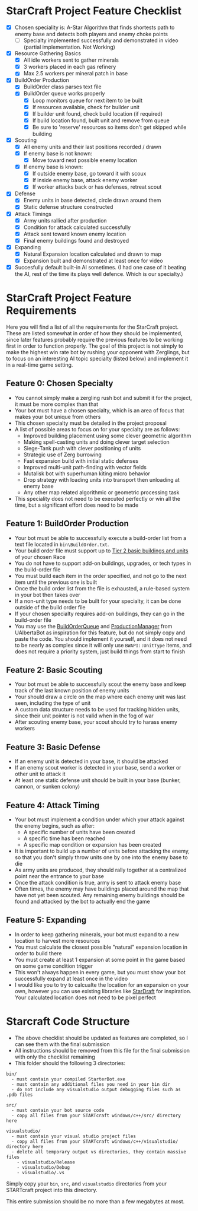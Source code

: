 # StarCraft Project Feature Checklist
- [x] Chosen speciality is: A-Star Algorithm that finds shortests path to enemy base and detects both players and enemy choke points
  - [ ] Specialty implemented successfully and demonstrated in video (partial implementation. Not Working)
- [x] Resource Gathering Basics
  - [x] All idle workers sent to gather minerals
  - [x] 3 workers placed in each gas refinery
  - [x] Max 2.5 workers per mineral patch in base
- [x] BuildOrder Production
  - [x] BuildOrder class parses text file
  - [x] BuildOrder queue works properly
    - [x] Loop monitors queue for next item to be built
    - [x] If resources available, check for builder unit
    - [x] If builder unit found, check build location (if required)
    - [x] If build location found, built unit and remove from queue
    - [x] Be sure to 'reserve' resources so items don't get skipped while building
- [x] Scouting
  - [x] All enemy units and their last positions recorded / drawn
  - [x] If enemy base is not known:
    - [x] Move toward next possible enemy location
  - [x] If enemy base is known:
    - [x] If outside enemy base, go toward it with scoux
    - [x] If inside enemy base, attack enemy worker
    - [x] If worker attacks back or has defenses, retreat scout
- [x] Defense
  - [x] Enemy units in base detected, circle drawn around them
  - [x] Static defense structure constructed
- [x] Attack Timings
  - [x] Army units rallied after production
  - [x] Condition for attack calculated successfully
  - [x] Attack sent toward known enemy location
  - [x] Final enemy buildings found and destroyed
- [x] Expanding
  - [x] Natural Expansion location calculated and drawn to map
  - [x] Expansion built and demonstrated at least once for video
- [x] Succesfully default built-in AI sometimes. (I had one case of it beating the AI, rest of the time its plays well defence. Which is our specialty.)

# StarCraft Project Feature Requirements

Here you will find a list of all the requirements for the StarCraft project. These are listed somewhat in order of how they should be implemented, since later features probably require the previous features to be working first in order to function properly. The goal of this project is not simply to make the highest win rate bot by rushing your opponent with Zerglings, but to focus on an interesting AI topic specialty (listed below) and implement it in a real-time game setting.

## Feature 0: Chosen Specialty

- You cannot simply make a zergling rush bot and submit it for the project, it must be more complex than that
- Your bot must have a chosen specialty, which is an area of focus that makes your bot unique from others
- This chosen specialty must be detailed in the project proposal
- A list of possible areas to focus on for your specialty are as follows:
  - Improved building placement using some clever geometric algorithm
  - Making spell-casting units and doing clever target selection
  - Siege-Tank push with clever positioning of units
  - Strategic use of Zerg burrowing 
  - Fast expansion build with initial static defenses 
  - Improved multi-unit path-finding with vector fields
  - Mutalisk bot with superhuman kiting micro behavior
  - Drop strategy with loading units into transport then unloading at enemy base
  - Any other map related algorithmic or geometric processing task
- This speciality does not need to be executed perfectly or win all the time, but a significant effort does need to be made

## Feature 1: BuildOrder Production 

- Your bot must be able to successfully execute a build-order list from a text file located in `bin\BuildOrder.txt`. 
- Your build order file must support up to [Tier 2 basic buildings and units](https://www.cs.mun.ca/~dchurchill/starcraftaicomp/files/game_info/) of your chosen Race
- You do not have to support add-on buildings, upgrades, or tech types in the build-order file
- You must build each item in the order specified, and not go to the next item until the previous one is built
- Once the build order list from the file is exhausted, a rule-based system in your bot then takes over
- If a non-unit type needs to be built for your specialty, it can be done outside of the build order file
- If your chosen specialty requires add-on buildings, they can go in the build-order file
- You may use the [BuildOrderQueue](https://github.com/davechurchill/ualbertabot/blob/master/UAlbertaBot/Source/BuildOrderQueue.h) and [ProductionManager](https://github.com/davechurchill/ualbertabot/blob/master/UAlbertaBot/Source/ProductionManager.h) from UAlbertaBot as inspiration for this feature, but do not simply copy and paste the code. You should implement it yourself, and it does not need to be nearly as complex since it will only use `BWAPI::UnitType` items, and does not require a priority system, just build things from start to finish

## Feature 2: Basic Scouting
- Your bot must be able to successfully scout the enemy base and keep track of the last known position of enemy units
- Your should draw a circle on the map where each enemy unit was last seen, including the type of unit
- A custom data structure needs to be used for tracking hidden units, since their unit pointer is not valid when in the fog of war
- After scouting enemy base, your scout should try to harass enemy workers

## Feature 3: Basic Defense
- If an enemy unit is detected in your base, it should be attacked
- If an enemy scout worker is detected in your base, send a worker or other unit to attack it
- At least one static defense unit should be built in your base (bunker, cannon, or sunken colony)

## Feature 4: Attack Timing

- Your bot must implement a condition under which your attack against the enemy begins, such as after:
    - A specific number of units have been created
    - A specific time has been reached
    - A specific map condition or expansion has been created
- It is important to build up a number of units before attacking the enemy, so that you don't simply throw units one by one into the enemy base to die
- As army units are produced, they should rally together at a centralized point near the entrance to your base
- Once the attack condition is true, army is sent to attack enemy base
- Often times, the enemy may have buildings placed around the map that have not yet been scouted. Any remaining enemy buildings should be found and attacked by the bot to actually end the game

## Feature 5: Expanding

- In order to keep gathering minerals, your bot must expand to a new location to harvest more resources
- You must calculate the closest possible "natural" expansion location in order to build there
- You must create at least 1 expansion at some point in the game based on some game condition trigger
- This won't always happen in every game, but you must show your bot successfully expand at least once in the video
- I would like you to try to calcualte the location for an expansion on your own, however you can use existing libraries like [StarDraft](https://github.com/davechurchill/stardraft) for inspiration. Your calculated location does not need to be pixel perfect

# Starcraft Code Structure

- The above checklist should be updated as features are completed, so I can see them with the final submission
- All instructions should be removed from this file for the final submission with only the checklist remaining
- This folder should the following 3 directories:

```
bin/ 
  - must contain your compiled StarterBot.exe
  - must contain any additional files you need in your bin dir
  - do not include any visualstudio output debugging files such as .pdb files

src/ 
  - must contain your bot source code
  - copy all files from your STARTcraft windows/c++/src/ directory here

visualstudio/
  - must contain your visual studio project files
  - copy all files from your STARTcraft windows/c++/visualstudio/ directory here
  - delete all temporary output vs directories, they contain massive files
    - visualstudio/Release
    - visualstudio/Debug
    - visualstudio/.vs
```

Simply copy your `bin`, `src`, and `visualstudio` directories from your STARTcraft project into this directory.

This entire submission should be no more than a few megabytes at most. 
